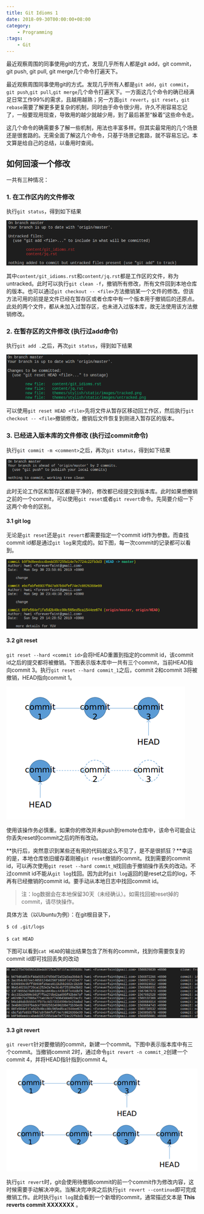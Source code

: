 ```yaml
---
title: Git Idioms 1
date: 2018-09-30T00:00:00+08:00 
category:
    - Programming
:tags:
    - Git
---
```


最近观察周围的同事使用git的方式，发现几乎所有人都是git add，git commit，git push, git pull, git merge几个命令打遍天下。

<!--more--> 

最近观察周围同事使用git的方式。发现几乎所有人都是`git add`，`git commit`，`git push`,`git pull`,`git merge`几个命令打遍天下。一方面这几个命令的确已经满足日常工作99%的需求，且越用越熟；另一方面`git revert`，`git reset`，`git rebase`需要了解更多更复杂的机制，同时由于命令很少用，许久不用容易忘记了，一般要现用现查，导致用的越少就越少用，到了最后甚至“躲着”这些命令走。

这几个命令的确需要多了解一些机制，用法也丰富多样。但其实最常用的几个场景还是很套路的。无需全面了解这几个命令，只基于场景记套路，就不容易忘记。本文算是给自己的总结，以备用时查阅。

## 如何回滚一个修改

一共有三种情况：

### 1. 在工作区内的文件修改

执行`git status`，得到如下结果

![untracked](images/untracked.png)

其中`content/git_idioms.rst`和`content/jq.rst`都是工作区的文件，称为untracked。此时可以执行`git clean -f`，撤销所有修改，所有文件回到本地仓库的版本。也可以通过`git checkout -- <file>`方法撤销某一个文件的修改。但该方法可用的前提是文件已经在暂存区或者仓库中有一个版本用于撤销后的还原点。此处的两个文件，都从未加入过暂存区，也未进入过版本库，故无法使用该方法撤销修改。

### 2. 在暂存区的文件修改 (执行过add命令)

执行`git add .`之后，再次`git status`，得到如下结果

![tracked](images/tracked.png)

可以使用`git reset HEAD <file>`先将文件从暂存区移动回工作区，然后执行`git checkout -- <file>`撤销修改，撤销后文件恢复到刚进入暂存区的版本。


### 3. 已经进入版本库的文件修改 (执行过commit命令)

执行`git commit -m <comment>`之后，再次`git status`，得到如下结果

![committed](images/committed.png)

此时无论工作区和暂存区都是干净的，修改都已经提交到版本库。此时如果想撤销之前的一个commit，可以使用`git reset`或者`git revert`命令。先简要介绍一下这两个命令的区别。

#### 3.1 git log

无论是`git reset`还是`git revert`都需要指定一个commit id作为参数。而查找commit id都是通过`git log`来完成的。如下图，每一次commit的记录都可以看到。

![git log](images/git_log.png)

#### 3.2 git reset

`git reset --hard <commit id>`会将HEAD重置到指定的commit id，该commit id之后的提交都将被撤销。下图表示版本库中一共有三个commit，当前HEAD指向commit 3。执行`git reset --hard commit_1`之后，commit 2和commit 3将被撤销，HEAD指向commit 1。

![git reset](images/git_reset.png)

使用该操作务必慎重。如果你的修改并未push到remote仓库中，该命令可能会让你丢失reset的commit之后的所有改动。

**执行后，突然意识到某些还有用的代码就这么不见了，是不是很抓狂？**幸运的是，本地仓库依旧缓存着刚被`git reset`撤销的commit。找到需要的commit id，可以再次使用`git reset --hard commit_N`找回由于撤销操作丢失的改动。不过commit id不能从`git log`找回。因为此时`git log`返回的是reset之后的log，不再有已经撤销的commit id。要手动从本地日志中找回commit id。

> 注：log数据会在本地保留30天（未经确认）。如需找回被reset掉的commit，请尽快操作。

具体方法（以Ubuntu为例）：在git根目录下，

```bash-session
$ cd .git/logs

$ cat HEAD
```

下图可以看到`cat HEAD`的输出结果包含了所有的commit，找到你需要恢复的commit id即可找回丢失的改动

![git_local_HEAD](images/git_local_HEAD.png)

#### 3.3 git revert

`git revert`针对要撤销的commit，新建一个commit。下图中表示版本库中有三个commit。当撤销commit 2时，通过命令`git revert -n commit_2`创建一个commit 4，并将HEAD指针指到commit 4。

![git revert](images/git_revert.png)

执行`git revert`时，git会使用待撤销commit的前一个commit作为修改内容，这时候需要手动解决冲突。当解决完冲突之后执行`git revert --continue`即可完成撤销工作。此时执行`git log`就会看到一个新增的commit，通常描述文本是 **This reverts commit XXXXXXX** 。